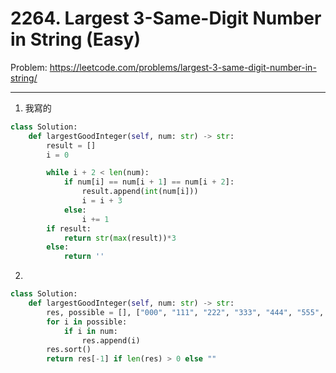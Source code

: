 # 2264. Largest 3-Same-Digit Number in String (Easy)

Problem: https://leetcode.com/problems/largest-3-same-digit-number-in-string/

---

1. 我寫的
```python
class Solution:
    def largestGoodInteger(self, num: str) -> str:
        result = []
        i = 0

        while i + 2 < len(num):
            if num[i] == num[i + 1] == num[i + 2]:
                result.append(int(num[i]))
                i = i + 3
            else:
                i += 1
        if result:
            return str(max(result))*3
        else:
            return ''
```

2.
```python
class Solution:
    def largestGoodInteger(self, num: str) -> str:
        res, possible = [], ["000", "111", "222", "333", "444", "555", "666", "777", "888", "999"]
        for i in possible:
            if i in num:
                res.append(i)
        res.sort()
        return res[-1] if len(res) > 0 else ""
```
